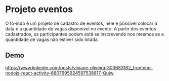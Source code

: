 # Projeto eventos

O tô-indo é um projeto de cadastro de eventos, nele é possível colocar a data e a quantidade de vagas 
disponivel no evento. A partir dos eventos cadastrados, os participantes podem está se inscrevendo nos mesmos se a quantidade
de vagas não estiver sido lotada.

## Demo

https://www.linkedin.com/posts/viviane-oliveira-303683162_frontend-nodejs-react-activity-6807695924597538817-Quiw
